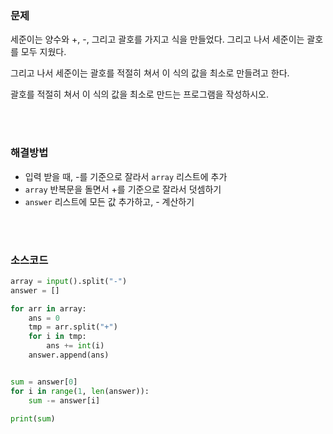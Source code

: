 ### 문제

세준이는 양수와 +, -, 그리고 괄호를 가지고 식을 만들었다. 그리고 나서 세준이는 괄호를 모두 지웠다.

그리고 나서 세준이는 괄호를 적절히 쳐서 이 식의 값을 최소로 만들려고 한다.

괄호를 적절히 쳐서 이 식의 값을 최소로 만드는 프로그램을 작성하시오.

</br>

</br>

### 해결방법

- 입력 받을 때, -를 기준으로 잘라서 `array` 리스트에 추가
- `array` 반복문을 돌면서 +를 기준으로 잘라서 덧셈하기
- `answer` 리스트에 모든 값 추가하고, - 계산하기

</br>

</br>

### 소스코드

```python
array = input().split("-")
answer = []

for arr in array:
    ans = 0
    tmp = arr.split("+")
    for i in tmp:
        ans += int(i)
    answer.append(ans)


sum = answer[0]
for i in range(1, len(answer)):
    sum -= answer[i]

print(sum)
```

